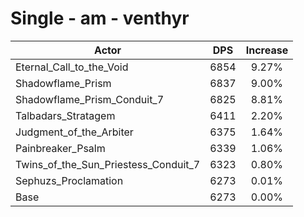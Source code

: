 # Single - am - venthyr
| Actor | DPS | Increase |
|---|:---:|:---:|
|Eternal_Call_to_the_Void|6854|9.27%|
|Shadowflame_Prism|6837|9.00%|
|Shadowflame_Prism_Conduit_7|6825|8.81%|
|Talbadars_Stratagem|6411|2.20%|
|Judgment_of_the_Arbiter|6375|1.64%|
|Painbreaker_Psalm|6339|1.06%|
|Twins_of_the_Sun_Priestess_Conduit_7|6323|0.80%|
|Sephuzs_Proclamation|6273|0.01%|
|Base|6273|0.00%|
